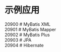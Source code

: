 # 示例应用
20900 # MyBatis XML<br/>
20901 # MyBatis Mapper<br/>
20902 # MyBatis Plus<br/>
20903 # JPA<br/>
20904 # Hibernate<br/>

